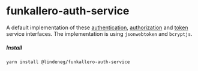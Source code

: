 # funkallero-auth-service

A default implementation of these [authentication](https://github.com/Lindeneg/funkallero/blob/master/packages/funkallero-core/src/service/authentication-service.ts), [authorization](https://github.com/Lindeneg/funkallero/blob/master/packages/funkallero-core/src/service/authorization-service.ts) and [token](https://github.com/Lindeneg/funkallero/blob/master/packages/funkallero-core/src/service/token-service.ts) service interfaces. The implementation is using `jsonwebtoken` and `bcryptjs`.

##### Install

`yarn install @lindeneg/funkallero-auth-service`
